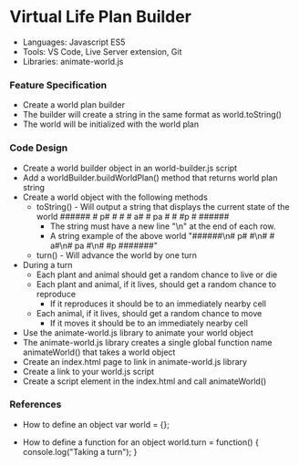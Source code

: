 
# Virtual Life Plan Builder

* Languages: Javascript ES5
* Tools: VS Code, Live Server extension, Git
* Libraries: animate-world.js

### Feature Specification

* Create a world plan builder
* The builder will create a string in the same format as world.toString()
* The world will be initialized with the world plan

### Code Design

* Create a world builder object in an world-builder.js script
* Add a worldBuilder.buildWorldPlan() method that returns world plan string
* Create a world object with the following methods
	* toString() - Will output a string that displays the current state of the world
			######
			# p# #
			# # a#
			# pa #
			# #p #
			######
		* The string must have a new line "\n" at the end of each row.
		* A string example of the above world
				"######\n# p# #\n# # a#\n# pa #\n# #p #######"
	* turn() - Will advance the world by one turn
* During a turn
	* Each plant and animal should get a random chance to live or die
	* Each plant and animal, if it lives, should get a random chance to reproduce
		* If it reproduces it should be to an immediately nearby cell
	* Each animal, if it lives, should get a random chance to move
		* If it moves it should be to an immediately nearby cell
* Use the animate-world.js library to animate your world object
* The animate-world.js library creates a single global function name animateWorld() that takes a world object
* Create an index.html page to link in animate-world.js library
* Create a link to your world.js script
* Create a script element in the index.html and call animateWorld()
		<body>
			<script src="http://brickhousecodecamp.org/educationMaterials/workbenchProjects/phase-i/virtual-life-01-app/animate-world.js"></script>
			<script src="world.js"></script>
			<script>
				animateWorld(world)
			</script>
		</body>

### References

* How to define an object
		var world = {};

* How to define a function for an object
		world.turn = function() {
			console.log("Taking a turn");
		}